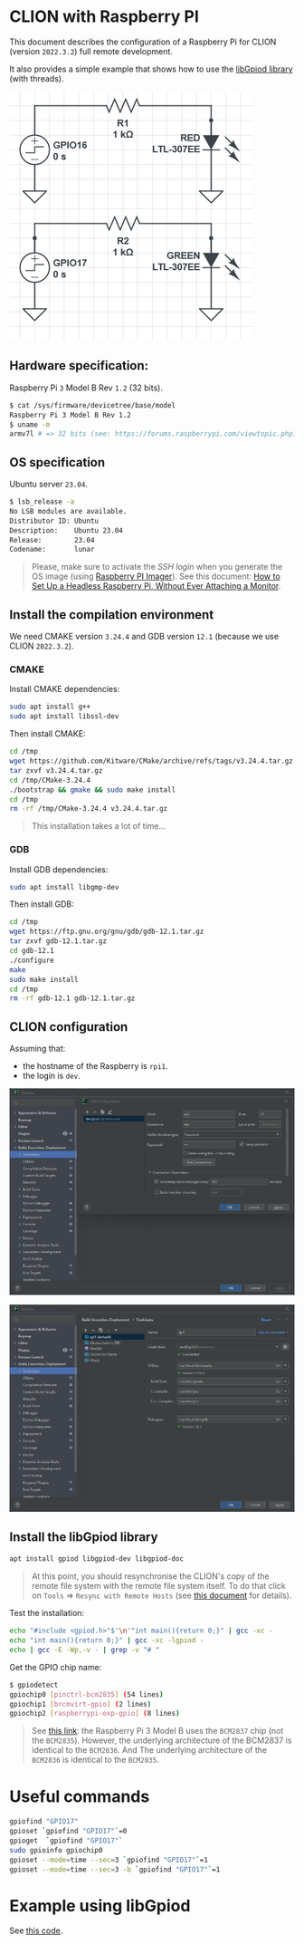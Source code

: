 # CLION with Raspberry PI

This document describes the configuration of a Raspberry Pi for CLION (version `2022.3.2`) full remote development.

It also provides a simple example that shows how to use the [libGpiod library](https://git.kernel.org/pub/scm/libs/libgpiod/libgpiod.git/about/) (with threads).

![](doc/images/elect.png)

## Hardware specification:

Raspberry Pi `3` Model B Rev `1.2` (32 bits).

```bash
$ cat /sys/firmware/devicetree/base/model
Raspberry Pi 3 Model B Rev 1.2
$ uname -m
armv7l # => 32 bits (see: https://forums.raspberrypi.com/viewtopic.php?t=251721) 
```

## OS specification

Ubuntu server `23.04`.

```bash
$ lsb_release -a
No LSB modules are available.
Distributor ID: Ubuntu
Description:    Ubuntu 23.04
Release:        23.04
Codename:       lunar
```

> Please, make sure to activate the _SSH login_ when you generate the OS image (using [Raspberry PI Imager](https://www.raspberrypi.com/software/)).
> See this document: [How to Set Up a Headless Raspberry Pi, Without Ever Attaching a Monitor](https://www.tomshardware.com/reviews/raspberry-pi-headless-setup-how-to,6028.html).

## Install the compilation environment

We need CMAKE version `3.24.4` and GDB version `12.1` (because we use CLION `2022.3.2`).

### CMAKE

Install CMAKE dependencies:

```bash
sudo apt install g++
sudo apt install libssl-dev
```

Then install CMAKE:

```bash
cd /tmp
wget https://github.com/Kitware/CMake/archive/refs/tags/v3.24.4.tar.gz
tar zxvf v3.24.4.tar.gz
cd /tmp/CMake-3.24.4
./bootstrap && gmake && sudo make install
cd /tmp
rm -rf /tmp/CMake-3.24.4 v3.24.4.tar.gz
```

> This installation takes a lot of time...

### GDB

Install GDB dependencies:

```bash
sudo apt install libgmp-dev
```

Then install GDB:

```bash
cd /tmp
wget https://ftp.gnu.org/gnu/gdb/gdb-12.1.tar.gz
tar zxvf gdb-12.1.tar.gz
cd gdb-12.1
./configure
make
sudo make install
cd /tmp
rm -rf gdb-12.1 gdb-12.1.tar.gz
```
## CLION configuration

Assuming that:
* the hostname of the Raspberry is `rpi1`.
* the login is `dev`.

![](doc/images/rpi1-conf1.png)

![](doc/images/rpi1-conf2.png)

## Install the libGpiod library

```bash
apt install gpiod libgpiod-dev libgpiod-doc
```

> At this point, you should resynchronise the CLION's copy of the remote file system with the remote file system
> itself. To do that click on `Tools` => `Resync with Remote Hosts` (see [this document](https://www.jetbrains.com/help/clion/remote-projects-support.html#resync) for details).

Test the installation:

```bash
echo "#include <gpiod.h>"$'\n'"int main(){return 0;}" | gcc -xc -
echo "int main(){return 0;}" | gcc -xc -lgpiod -
echo | gcc -E -Wp,-v - | grep -v "# "
```

Get the GPIO chip name:

```bash
$ gpiodetect
gpiochip0 [pinctrl-bcm2835] (54 lines)
gpiochip1 [brcmvirt-gpio] (2 lines)
gpiochip2 [raspberrypi-exp-gpio] (8 lines)
```

> See [this link](https://www.raspberrypi.com/documentation/computers/processors.html): the Raspberry Pi 3 Model B uses
> the `BCM2837` chip (not the `BCM2835`). However, the underlying architecture of the BCM2837 is identical to the `BCM2836`.
> And The underlying architecture of the `BCM2836` is identical to the `BCM2835`.

# Useful commands

```bash
gpiofind "GPIO17"
gpioset `gpiofind "GPIO17"`=0
gpioget  `gpiofind "GPIO17"`
sudo gpioinfo gpiochip0
gpioset --mode=time --sec=3 `gpiofind "GPIO17"`=1
gpioset --mode=time --sec=3 -b `gpiofind "GPIO17"`=1
```

# Example using libGpiod

See [this code](main.c).


